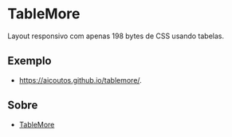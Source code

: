# TableMore
Layout responsivo com apenas 198 bytes de CSS usando tabelas.

## Exemplo
- https://aicoutos.github.io/tablemore/.

## Sobre
- [TableMore](https://aicoutos.wordpress.com/2017/11/20/tablemore/)
